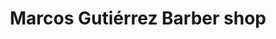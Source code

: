 ---
title: "Marcos Gutiérrez Barber shop"
url: /lugo/marcos-gutierrez-barber-shop/
shop: peluquería
---